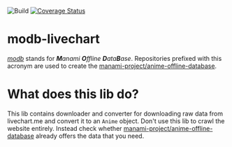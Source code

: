 ![Build](https://github.com/manami-project/modb-livechart/workflows/Build/badge.svg) [![Coverage Status](https://coveralls.io/repos/github/manami-project/modb-livechart/badge.svg)](https://coveralls.io/github/manami-project/modb-livechart)
# modb-livechart
_[modb](https://github.com/manami-project?tab=repositories&q=modb&type=source)_ stands for _**M**anami **O**ffline **D**ata**B**ase_. Repositories prefixed with this acronym are used to create the [manami-project/anime-offline-database](https://github.com/manami-project/anime-offline-database).

# What does this lib do?
This lib contains downloader and converter for downloading raw data from livechart.me and convert it to an `Anime` object.
Don't use this lib to crawl the website entirely. Instead check whether [manami-project/anime-offline-database](https://github.com/manami-project/anime-offline-database) already offers the data that you need.